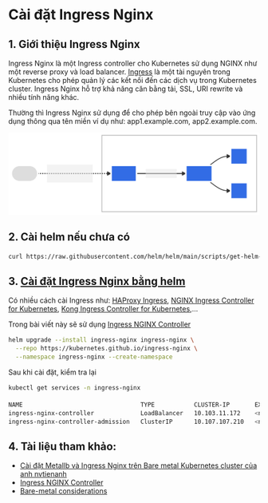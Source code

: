 # Cài đặt Ingress Nginx

## 1. Giới thiệu Ingress Nginx

Ingress Nginx là một Ingress controller cho Kubernetes sử dụng NGINX như một reverse proxy và load balancer. [Ingress](https://kubernetes.io/docs/concepts/services-networking/ingress/) là một tài nguyên trong Kubernetes cho phép quản lý các kết nối đến các dịch vụ trong Kubernetes cluster. Ingress Nginx hỗ trợ khả năng căn bằng tải, SSL, URI rewrite và nhiều tính năng khác.

Thường thì Ingress Nginx sử dụng để cho phép bên ngoài truy cập vào ứng dụng thông qua tên miền ví dụ như: app1.example.com, app2.example.com.

![Ingress](images/ingress.svg)

## 2. Cài helm nếu chưa có

```bash 
curl https://raw.githubusercontent.com/helm/helm/main/scripts/get-helm-3 | bash
```


## 3. [Cài đặt Ingress Nginx bằng helm](https://kubernetes.github.io/ingress-nginx/deploy/#quick-start)
Có nhiều cách cài Ingress như: [HAProxy Ingress](https://github.com/haproxytech/kubernetes-ingress#readme), [NGINX Ingress Controller for Kubernetes](https://www.nginx.com/products/nginx-ingress-controller/),  [Kong Ingress Controller for Kubernetes](https://github.com/Kong/kubernetes-ingress-controller#readme),...

Trong bài viết này sẽ sử dụng [Ingress NGINX Controller](https://kubernetes.github.io/ingress-nginx/deploy/#quick-start)

```bash 
helm upgrade --install ingress-nginx ingress-nginx \
  --repo https://kubernetes.github.io/ingress-nginx \
  --namespace ingress-nginx --create-namespace
```

Sau khi cài đặt, kiểm tra lại

```bash 
kubectl get services -n ingress-nginx

NAME                                 TYPE           CLUSTER-IP       EXTERNAL-IP    PORT(S)                      AGE
ingress-nginx-controller             LoadBalancer   10.103.11.172    <none>         80:32000/TCP,443:32748/TCP   17d
ingress-nginx-controller-admission   ClusterIP      10.107.107.210   <none>         443/TCP                      17d


```

## 4. Tài liệu tham khảo:

- [Cài đặt Metallb và Ingress Nginx trên Bare metal Kubernetes cluster của anh nvtienanh](https://nvtienanh.info/blog/cai-dat-metallb-va-ingress-nginx-tren-bare-metal-kubernetes-cluster)
- [Ingress NGINX Controller](https://kubernetes.github.io/ingress-nginx/deploy/#quick-start)
- [Bare-metal considerations](https://kubernetes.github.io/ingress-nginx/deploy/baremetal/)